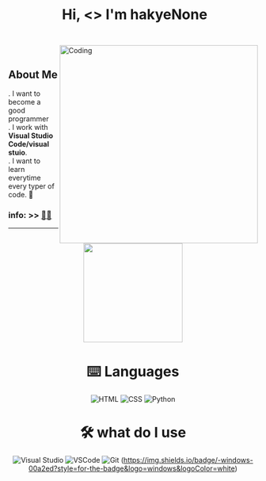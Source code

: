 # <p align="center">️ **Hi, <> I'm hakyeNone**</p>

<br>
<img align="right" alt="Coding" width="400" src="https://media.giphy.com/media/iIqmM5tTjmpOB9mpbn/giphy.gif">
</br>

## **About Me** 
 
. I want to become a good programmer <br>
. I  work with **Visual Studio Code/visual stuio**.<br>
. I want to learn everytime every typer of code. 💪<br>

### **info:** >> <a href="https://i.imgur.com/MxAE8Wp.mp4" title="click me">👨‍🎓️️</a>

---

<div align="center">
<p align="center">
<img height="200" src="https://github-readme-stats.vercel.app/api/top-langs/?username=hakyerNone&show_icons=true&title_color=fffffff&icon_color=000000&text_color=000000%22" />
</p>

# ⌨️ Languages
![HTML](https://img.shields.io/badge/-html-e34c26?&style=for-the-badge&logo=html5&logoColor=white)
![CSS](https://img.shields.io/badge/-css-264de4?&style=for-the-badge&logo=css3&logoColor=white)
![Python](https://img.shields.io/badge/-python-306998?style=for-the-badge&logo=python&logoColor=FFE873)

# 🛠️ what do I use
![Visual Studio](https://img.shields.io/badge/-visual%20studio-652076?style=for-the-badge&logo=visual-studio)
![VSCode](https://img.shields.io/badge/-vscode-0078d7?style=for-the-badge&logo=visual-studio-code)
![Git](https://img.shields.io/badge/-git-f1502f?&style=for-the-badge&logo=git&logoColor=white)
(https://img.shields.io/badge/-windows-00a2ed?style=for-the-badge&logo=windows&logoColor=white)







